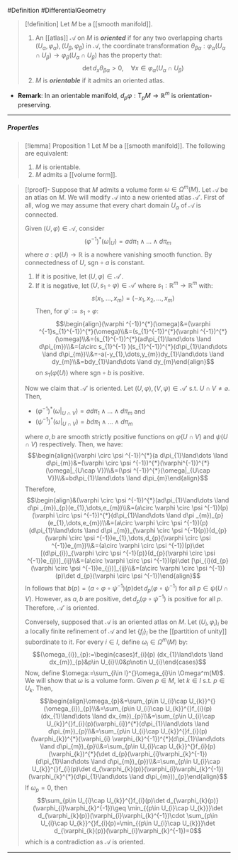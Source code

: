 #Definition #DifferentialGeometry 

> [!definition]
> Let $M$ be a [[smooth manifold]]. 
> 1. An [[atlas]] $\mathcal{A}$ on $M$ is ***oriented*** if for any two overlapping charts $(U_{\alpha},\varphi_{\alpha}),(U_{\beta},\varphi_{\beta})$ in $\mathcal{A}$, the coordinate transformation $\theta_{\beta\alpha}:\varphi_{\alpha}(U_{\alpha}\cap U_{\beta})\to\varphi_{\beta}(U_{\alpha}\cap U_{\beta})$ has the property that: $$\det d_{x}\theta_{\beta\alpha}>0,\quad \forall x\in\varphi_{\alpha}(U_{\alpha}\cap U_{\beta})$$
> 2. $M$ is ***orientable*** if it admits an oriented atlas.
- **Remark**: In an orientable manifold, $d_{p}\varphi:\text{T}_{p}M\to \mathbb{R}^m$ is orientation-preserving.
---
##### Properties
> [!lemma] Proposition 1
> Let $M$ be a [[smooth manifold]]. The following are equivalent:
> 1. $M$ is orientable.
> 2. $M$ admits a [[volume form]].

> [!proof]-
> Suppose that $M$ admits a volume form $\omega\in \Omega^m(M)$. Let $\mathcal{A}$ be an atlas on $M$. We will modify $\mathcal{A}$ into a new oriented atlas $\mathcal{A'}$. First of all, wlog we may assume that every chart domain $U_{\alpha}$ of $\mathcal{A}$ is connected.
> 
> Given $(U,\varphi)\in \mathcal{A}$, consider 
> $$(\varphi ^{-1})^{*}(\omega|_{U})=ad\pi_{1}\land\dots \land d\pi_{m}$$
> where $a:\varphi(U)\to \mathbb{R}$ is a nowhere vanishing smooth function. By connectedness of $U$, $\text{sgn}\circ a$ is constant. 
> 1. If it is positive, let $(U,\varphi)\in \mathcal{A'}$. 
> 2. If it is negative, let $(U,s_{1}\circ\varphi)\in \mathcal{A'}$ where $s_{1}:\mathbb{R}^m\to \mathbb{R}^m$ with: $$s(x_{1},\dots,x_{m})=(-x_{1},x_{2},\dots,x_{m})$$
>Then, for $\varphi':=s_{1}\circ\varphi$: $$\begin{align}(\varphi ^{-1})^{*}(\omega)&=(\varphi ^{-1}s_{1}^{-1})^{*}(\omega)\\&=(s_{1}^{-1})^{*}(\varphi ^{-1})^{*}(\omega)\\&=(s_{1}^{-1})^{*}(ad\pi_{1}\land\dots \land d\pi_{m})\\&=(a\circ s_{1}^{-1} )(s_{1}^{-1})^{*}(d\pi_{1}\land\dots \land d\pi_{m})\\&=-a(-y_{1},\dots,y_{m})dy_{1}\land\dots \land dy_{m}\\&=bdy_{1}\land\dots \land dy_{m}\end{align}$$on $s_{1}(\varphi(U))$ where $\text{sgn}\circ b$ is positive. 
>
>Now we claim that $\mathcal{A}'$ is oriented. Let $(U,\varphi),(V,\psi)\in \mathcal{A'}$ s.t. $U\cap V\neq \varnothing$. Then, 
>- $(\varphi ^{-1})^{*}(\omega|_{U\cap V})=ad\pi_{1}\land\dots \land d\pi_{m}$ and 
>- $(\psi ^{-1})^{*}(\omega|_{U\cap V})=bd\pi_{1}\land\dots \land d\pi_{m}$
>
>where $a,b$ are smooth strictly positive functions on $\varphi(U\cap V)$ and $\psi(U\cap V)$ respectively. Then, we have: $$\begin{align}(\varphi \circ \psi ^{-1})^{*}(a d\pi_{1}\land\dots \land d\pi_{m})&=(\varphi \circ \psi ^{-1})^{*}(\varphi^{-1})^{*}(\omega|_{U\cap V})\\&=(\psi ^{-1})^{*}(\omega|_{U\cap V})\\&=bd\pi_{1}\land\dots \land d\pi_{m}\end{align}$$Therefore, $$\begin{align}&(\varphi \circ \psi ^{-1})^{*}(ad\pi_{1}\land\dots \land d\pi _{m})_{p}(e_{1},\dots,e_{m})\\&=(a\circ \varphi \circ \psi ^{-1})(p)(\varphi \circ \psi ^{-1})^{*}(d\pi_{1}\land\dots \land d\pi _{m})_{p}(e_{1},\dots,e_{m})\\&=(a\circ \varphi \circ \psi ^{-1})(p)(d\pi_{1}\land\dots \land d\pi _{m})_{\varphi \circ \psi ^{-1}(p)}(d_{p}(\varphi \circ \psi ^{-1})e_{1},\dots,d_{p}(\varphi \circ \psi ^{-1})e_{m})\\&=(a\circ \varphi \circ \psi ^{-1})(p)\det [(d\pi_{i})_{\varphi \circ \psi ^{-1}(p)}(d_{p}(\varphi \circ \psi ^{-1})e_{j})]_{ij}\\&=(a\circ \varphi \circ \psi ^{-1})(p)\det [\pi_{i}(d_{p}(\varphi \circ \psi ^{-1})e_{j})]_{ij}\\&=(a\circ \varphi \circ \psi ^{-1})(p)\det d_{p}(\varphi \circ \psi ^{-1})\end{align}$$In follows that $b(p)=(a\circ \varphi \circ \psi ^{-1})(p)\det d_{p}(\varphi \circ \psi ^{-1})$ for all $p\in \psi(U\cap V)$. However, as $a,b$ are positive, $\det d_{p}(\varphi \circ\psi ^{-1})$ is positive for all $p$. Therefore, $\mathcal{A}'$ is oriented.
>
>Conversely, supposed that $\mathcal{A}$ is an oriented atlas on $M$. Let $(U_{i},\varphi_{i})_{i}$ be a locally finite refinement of $\mathcal{A}$ and let $\{ f_{i} \}_{i}$ be the [[partition of unity]] subordinate to it. For every $i\in I$, define $\omega_{i}\in \Omega^m(M)$ by: $$(\omega_{i})_{p}:=\begin{cases}f_{i}(p) (dx_{1}\land\dots \land dx_{m})_{p}&p\in U_{i}\\0&p\notin U_{i}\end{cases}$$Now, define $\omega:=\sum_{i\in I}^{}\omega_{i}\in \Omega^m(M)$. We will show that $\omega$ is a volume form. Given $p\in M$, let $k\in I$ s.t. $p\in U_{k}$. Then, $$\begin{align}\omega_{p}&=\sum_{p\in U_{i}\cap U_{k}}^{}(\omega_{i})_{p}\\&=\sum_{p\in U_{i}\cap U_{k}}^{}f_{i}(p)(dx_{1}\land\dots \land dx_{m})_{p}\\&=\sum_{p\in U_{i}\cap U_{k}}^{}f_{i}(p)(\varphi_{i})^{*}(d\pi_{1}\land\dots \land d\pi_{m})_{p}\\&=\sum_{p\in U_{i}\cap U_{k}}^{}f_{i}(p)(\varphi_{k})^{*}(\varphi_{i} \varphi_{k}^{-1})^{*}(d\pi_{1}\land\dots \land d\pi_{m})_{p}\\&=\sum_{p\in U_{i}\cap U_{k}}^{}f_{i}(p)(\varphi_{k})^{*}(\det d_{p}(\varphi_{i}\varphi_{k}^{-1})(d\pi_{1}\land\dots \land d\pi_{m})_{p})\\&=\sum_{p\in U_{i}\cap U_{k}}^{}f_{i}(p)\det d_{\varphi_{k}(p)}(\varphi_{i}\varphi_{k}^{-1})(\varphi_{k}^{*}(d\pi_{1}\land\dots \land d\pi_{m}))_{p}\end{align}$$If $\omega_{p}=0$, then $$\sum_{p\in U_{i}\cap U_{k}}^{}f_{i}(p)\det d_{\varphi_{k}(p)}(\varphi_{i}\varphi_{k}^{-1})\geq \min_{{p\in U_{i}\cap U_{k}}}\det d_{\varphi_{k}(p)}(\varphi_{i}\varphi_{k}^{-1})\cdot \sum_{p\in U_{i}\cap U_{k}}^{}f_{i}(p)=\min_{{p\in U_{i}\cap U_{k}}}\det d_{\varphi_{k}(p)}(\varphi_{i}\varphi_{k}^{-1})=0$$which is a contradiction as $\mathcal{A}$ is oriented.
---
